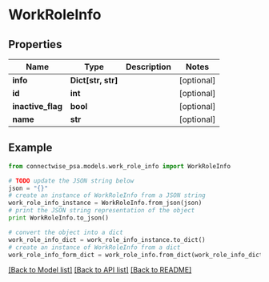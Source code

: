 # WorkRoleInfo


## Properties
Name | Type | Description | Notes
------------ | ------------- | ------------- | -------------
**info** | **Dict[str, str]** |  | [optional] 
**id** | **int** |  | [optional] 
**inactive_flag** | **bool** |  | [optional] 
**name** | **str** |  | [optional] 

## Example

```python
from connectwise_psa.models.work_role_info import WorkRoleInfo

# TODO update the JSON string below
json = "{}"
# create an instance of WorkRoleInfo from a JSON string
work_role_info_instance = WorkRoleInfo.from_json(json)
# print the JSON string representation of the object
print WorkRoleInfo.to_json()

# convert the object into a dict
work_role_info_dict = work_role_info_instance.to_dict()
# create an instance of WorkRoleInfo from a dict
work_role_info_form_dict = work_role_info.from_dict(work_role_info_dict)
```
[[Back to Model list]](../README.md#documentation-for-models) [[Back to API list]](../README.md#documentation-for-api-endpoints) [[Back to README]](../README.md)


